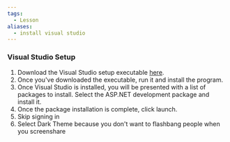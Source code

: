 ```yaml
---
tags:
  - Lesson
aliases:
  - install visual studio
---
```

### Visual Studio Setup
1. Download the Visual Studio setup executable [here](https://visualstudio.microsoft.com/thank-you-downloading-visual-studio/?sku=Community&channel=Release&version=VS2022&source=VSLandingPage&cid=2030&passive=false). 
2. Once you've downloaded the executable, run it and install the program. 
3. Once Visual Studio is installed, you will be presented with a list of packages to install. Select the ASP.NET development package and install it.
4. Once the package installation is complete, click launch.
5. Skip signing in
6. Select Dark Theme because you don't want to flashbang people when you screenshare
